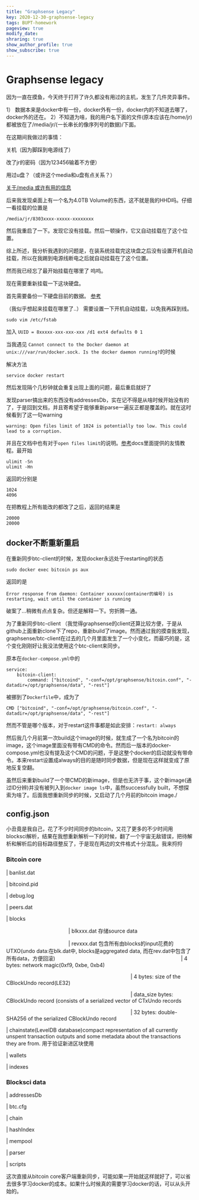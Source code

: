 ```yaml
---
title: "Graphsense Legacy"
key: 2020-12-30-graphsense-legacy
tags: BUPT-homework
pageview: true
modify_date: 
shraring: true
show_author_profile: true
show_subscribe: true
---
```


# Graphsense legacy


因为一直在摸鱼，今天终于打开了许久都没有用过的主机，发生了几件灵异事件。

1） 数据本来是docker中有一份，docker外有一份，docker内的不知道去哪了，docker外的还在。
2）不知道为啥，我的用户名下面的文件(原本应该在/home/jr)都被放在了/media/jr/(一长串长的像序列号的数据)/下面。

在这期间我做过的事情：

关机（因为脚踩到电源线了）

改了jr的密码（因为123456输着不方便）

用过u盘？（或许这个media和u盘有点关系？）


[关于/media 或许有用的信息](https://help.ubuntu.com/community/Partitioning/Home/Moving)

后来我发现桌面上有一个名为4.0TB Volume的东西，这不就是我的HHD吗。仔细一看挂载的位置是

`/media/jr/8303xxxx-xxxxx-xxxxxxxx`

然后我重启了一下。发现它没有挂载。然后一顿操作，它又自动挂载在了这个位置。

综上所述，我分析我遇到的问题是，在装系统挂载完这块盘之后没有设置开机自动挂载，所以在我踢到电源线断电之后就自动挂载在了这个位置。

然而我已经忘了最开始挂载在哪里了 呜呜。


现在需要重新挂载一下这块硬盘。

首先需要备份一下硬盘目前的数据。
[参考](https://askubuntu.com/questions/19901/how-to-make-a-disk-image-and-restore-from-it-later)

（我似乎想起来挂载在哪里了..）
需要设置一下开机自动挂载，以免我再踩到线。

`sudo vim /etc/fstab`

加入
`UUID = 8xxxxx-xxx-xxx-xxx /d1 ext4 defaults 0 1`



当我遇见
`Cannot connect to the Docker daemon at unix:///var/run/docker.sock. Is the docker daemon running?`的时候

解决方法

`service docker restart`

然后发现隔个几秒钟就会重复出现上面的问题，最后重启就好了

发现parser搞出来的东西没有addressesDb，实在记不得是从啥时候开始没有的了，于是回到文档，并且寄希望于能够重新parse一遍反正都是覆盖的。就在这时候看到了这一句warning

`warning: Open files limit of 1024 is potentially too low. This could lead to a corruption.`

并且在文档中也有对于`open files limit`的说明。[参考](https://ro-che.info/articles/2017-03-26-increase-open-files-limit)docs里面提供的友情教程。最开始

```
ulimit -Sn
ulimit -Hn
```
返回的分别是

```
1024
4096
```
在把教程上所有能改的都改了之后，返回的结果是

```
20000
20000
```


## docker不断重新重启

在重新同步btc-client的时候，发现docker永远处于restarting的状态

`sudo docker exec bitcoin ps aux`

返回的是

`Error response from daemon: Container xxxxxx(container的编号) is restarting, wait until the container is running`

破案了...稍微有点点复杂。但还是解释一下。穷折腾一通。

为了重新同步btc-client （我觉得graphsense的client还算比较方便，于是从github上面重新clone下了repo，重新build了image。然而通过我的摸查我发现，graphsense/btc-client在过去的几个月里面发生了一个小变化，而最巧的是，这个变化刚刚好让我没法使用这个btc-client来同步。

原本在`docker-compose.yml`中的

```
service:
    bitcoin-client:
        command: ["bitcoind", "-conf=/opt/graphsense/bitcoin.conf", "-datadir=/opt/graphsense/data", "-rest"]
```

被挪到了`Dockerfile`中，成为了

```
CMD ["bitcoind", "-conf=/opt/graphsense/bitcoin.conf", "-datadir=/opt/graphsense/data", "-rest"]
```
然而不管是哪个版本，对于restart这件事都是如此安排：`restart: always`

然后我几个月前第一次build这个image的时候，就生成了一个名为bitcoin的image，这个image里面没有带有CMD的命令。然而后一版本的docker-compose.yml也没有提及这个CMD的问题，于是这整个docker的启动就没有带命令。本来restart设置成always的目的是随时同步数据，但是现在这样就变成了原地反复空翻。

虽然后来重新build了一个带CMD的新image，但是也无济于事，这个新image(通过ID分辨)并没有被列入到`docker image ls`中，虽然successfully built，不想探索为啥了。后面我想重新同步的时候，又启动了几个月前的bitcoin image./


## config.json

小丑竟是我自己，花了不少时间同步的bitcoin，又花了更多的不少时间用blocksci解析，结果在我想重新解析一下的时候，翻了一个宇宙无敌错误，把待解析和解析后的目标路径整反了，于是现在两边的文件格式十分混乱。我来捋捋

### Bitcoin core

| banlist.dat

| bitcoind.pid

| debug.log

| peers.dat

| blocks

&emsp;&emsp;&emsp;&emsp;&emsp;&emsp;&emsp;&emsp;&emsp;&emsp;&emsp;&emsp;| blkxxx.dat 存储source data


&emsp;&emsp;&emsp;&emsp;&emsp;&emsp;&emsp;&emsp;&emsp;&emsp;&emsp;&emsp;| revxxx.dat 包含所有由blocks的input花费的UTXO(undo data:在blk.dat中, blocks是aggregated data, 而在rev.dat中包含了所有data，方便回滚)
                                 &emsp;&emsp;&emsp;&emsp;&emsp;&emsp;&emsp;&emsp;&emsp;&emsp;&emsp;&emsp;&emsp;&emsp;&emsp;&emsp;&emsp;&emsp;&emsp;&emsp;&emsp;&emsp;&emsp;&emsp;| 4 bytes: network magic(0xf9, 0xbe, 0xb4)
			   
&emsp;&emsp;&emsp;&emsp;&emsp;&emsp;&emsp;&emsp;&emsp;&emsp;&emsp;&emsp;&emsp;&emsp;&emsp;&emsp;&emsp;&emsp;&emsp;&emsp;&emsp;&emsp;&emsp;&emsp;| 4 bytes: size of the CBlockUndo record(LE32)

&emsp;&emsp;&emsp;&emsp;&emsp;&emsp;&emsp;&emsp;&emsp;&emsp;&emsp;&emsp;&emsp;&emsp;&emsp;&emsp;&emsp;&emsp;&emsp;&emsp;&emsp;&emsp;&emsp;&emsp;| data_size bytes: CBlockUndo record (consists of a serialized vector of CTxUndo records 

&emsp;&emsp;&emsp;&emsp;&emsp;&emsp;&emsp;&emsp;&emsp;&emsp;&emsp;&emsp;&emsp;&emsp;&emsp;&emsp;&emsp;&emsp;&emsp;&emsp;&emsp;&emsp;&emsp;&emsp;| 32 bytes: double-SHA256 of the serialized CBlockUndo record


| chainstate(LevelDB database)compact representation of all currently unspent transaction outputs and some metadata about the transactions they are from. 用于验证新进区块使用

| wallets

| indexes


### Blocksci data
| addressesDb

| btc.cfg

| chain

| hashIndex

| mempool

| parser

| scripts


这次直接从bitcoin core客户端重新同步，可能如果一开始就这样就好了，可以省去很多学习docker的成本。如果什么时候真的需要学习docker的话，可以从头开始的。